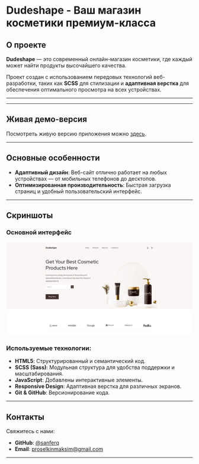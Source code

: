
# Dudeshape - Ваш магазин косметики премиум-класса

## О проекте

**Dudeshape** — это современный онлайн-магазин косметики, где каждый может найти продукты высочайшего качества. 

Проект создан с использованием передовых технологий веб-разработки, таких как **SCSS** для стилизации и **адаптивная верстка** для обеспечения оптимального просмотра на всех устройствах.

---

---

## Живая демо-версия

Посмотреть живую версию приложения можно [здесь](https://sanferq.github.io/Beauty-shop/).

---

## Основные особенности
- **Адаптивный дизайн**: Веб-сайт отлично работает на любых устройствах — от мобильных телефонов до десктопов.
- **Оптимизированная производительность**: Быстрая загрузка страниц и удобный пользовательский интерфейс.
---

## Скриншоты

### Основной интерфейс

![Main Interface](img/screenshot/main.jpg)



### Используемые технологии:
- **HTML5**: Структурированный и семантический код.
- **SCSS (Sass)**: Модульная структура для удобства поддержки и масштабирования.
- **JavaScript**: Добавлены интерактивные элементы.
- **Responsive Design**: Адаптивная верстка для различных экранов.
- **Git & GitHub**: Версионирование кода.

---

## Контакты

Свяжитесь с нами:

- **GitHub**: [@sanferq](https://github.com/sanferq)
- **Email**: [proselkinmaksim@gmail.com](mailto:proselkinmaksim@gmail.com)

---

